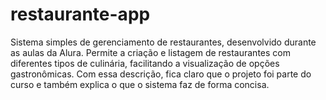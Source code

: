 # restaurante-app
Sistema simples de gerenciamento de restaurantes, desenvolvido durante as aulas da Alura. Permite a criação e listagem de restaurantes com diferentes tipos de culinária, facilitando a visualização de opções gastronômicas.  Com essa descrição, fica claro que o projeto foi parte do curso e também explica o que o sistema faz de forma concisa.
